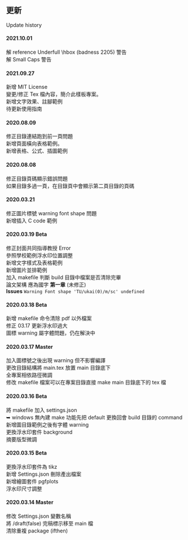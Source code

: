 ## 更新
Update history
#### 2021.10.01
解 reference Underfull \hbox (badness 2205) 警告 <br>
解 Small Caps 警告

#### 2021.09.27
新增 MIT License <br>
變更/修正 Tex 檔內容，簡介此樣板專案。<br>
新增文字效果、註腳範例<br>
待更新使用指南

#### 2020.08.09
修正目錄連結跑到前一頁問題 <br>
新增頁面橫向表格範例。<br>
新增表格、公式、插圖範例

#### 2020.08.08
修正目錄頁碼顯示錯誤問題 <br>
如果目錄多過一頁，在目錄頁中會顯示第二頁目錄的頁碼

#### 2020.03.21
修正圖片標號 warning font shape 問題 <br>
新增插入 C code 範例

#### 2020.03.19 Beta
修正封面共同指導教授 Error <br>
參照學校範例浮水印位置調整 <br>
新增文字樣式及表格範例 <br>
新增圖片並排範例 <br>
加入 makefile 判斷 build 目錄中檔案是否清除完畢 <br>
論文架構 應為國字 **第一章** (未修正) <br>
**Issues** `Warning Font shape 'TU/ukai(0)/m/sc' undefined`

#### 2020.03.18 Beta
新增 makefile 命令清除 pdf 以外檔案<br>
修正 03.17 更新浮水印過大<br>
圖標 warning 屬字體問題，仍在解決中

#### 2020.03.17 Master
加入圖標號之後出現 warning 但不影響編譯<br>
更改目錄結構將 main.tex 放置 main 目錄底下 <br>
全專案相依路徑微調 <br>
修改 makefile 檔案可以在專案目錄直接 make main 目錄底下的 tex 檔 

#### 2020.03.16 Beta
將 makefile 加入 settings.json <br>
➥ windows 無內建 make 功能先把 default 更換回會 build 目錄的 command <br>
新增圖目錄範例之後有字體 warning <br>
更換浮水印套件 background <br>
摘要版型微調

#### 2020.03.15 Beta
更換浮水印套件為 tikz <br>
新增 Settings.json 刪除產出檔案 <br>
新增繪圖套件 pgfplots <br>
浮水印尺寸調整

#### 2020.03.14 Master
修改 Settings.json 變數名稱<br>
將 /draft(false) 完稿標示移至 main 檔<br>
清除重複 package (ifthen)

